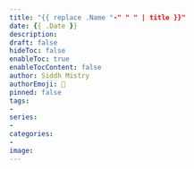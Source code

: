 ```yaml
---
title: "{{ replace .Name "-" " " | title }}"
date: {{ .Date }}
description: 
draft: false
hideToc: false
enableToc: true
enableTocContent: false
author: Siddh Mistry
authorEmoji: 🤯
pinned: false
tags:
- 
series:
-
categories:
- 
image: 
---
```

